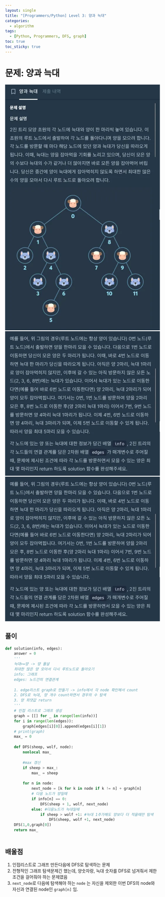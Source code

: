 ```yaml
---
layout: single
title: "[Programmers/Python] Level 3: 양과 늑대"
categories:
  - algorithm
tags:
  - [Python, Programmers, DFS, graph]
toc: true
toc_sticky: true
---
```

# 문제: 양과 늑대

![image](/assets/images/2025-09-29-22-20-02.png)
![image](/assets/images/2025-09-29-22-20-08.png)
![image](/assets/images/2025-09-29-22-20-11.png)

## 풀이

```python
def solution(info, edges):
    answer = 0
    '''
    늑대>=양 -> 양 몰살
    최대한 많은 양 모아서 다시 루트노드로 돌아오기
    info: 그래프
    edges: 노드간의 연결관계
    
    1. edge리스트 graph로 만들기 -> info에서 각 node 확인해서 count
    2. DFS로 늑대, 양 개수 count하면서 경우의 수 탐색
    3. 양 최댓값 return
    '''
    # 인접 리스트로 그래프 생성
    graph = [[] for _ in range(len(info))]
    for i in range(len(edges)):
        graph[edges[i][0]].append(edges[i][1])
    # print(graph)
    max_ = 0
    
    def DFS(sheep, wolf, node):
        nonlocal max_
        
        #max 갱신
        if sheep > max_:
            max_ = sheep
        
        for n in node:
            next_node = [k for k in node if k != n] + graph[n]
            # 다음 노드가 양일때
            if info[n] == 0:
                DFS(sheep + 1, wolf, next_node)
            else: #다음노드가 늑대일때
                if sheep > wolf +1: #늑대 1추가해도 양보다 더 적을때만 탐색
                    DFS(sheep, wolf +1, next_node)
    DFS(1,0,graph[0])
    return max_
               
```

## 배울점

1. 인접리스트로 그래프 만든다음에 DFS로 탐색하는 문제
2. 전형적인 그래프 탐색문제긴 했는데, 양숫자랑, 늑대 숫자를 DFS로 넘겨줘서 제한조건을 걸어줘야 하는 문제였음
3. `next_node`로 다음에 탐색해야 하는 `node` 는 자신을 제외한 이번 DFS의 node와 자신과 연결된 node인 `graph[n]` 임.
